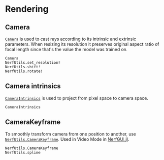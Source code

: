 # Rendering

## Camera

[`Camera`](@ref) is used to cast rays according to its intrinsic
and extrinsic parameters.
When resizing its resolution it preserves original aspect ratio
of focal length since that's the value the model was trained on.

```@docs
Camera
NerfUtils.set_resolution!
NerfUtils.shift!
NerfUtils.rotate!
```

## Camera intrinsics

[`CameraIntrinsics`](@ref) is used to project from pixel space to camera space.

```@docs
CameraIntrinsics
```

## CameraKeyframe

To smoothly transform camera from one position to another,
use [`NerfUtils.CameraKeyframe`](@ref).
Used in Video Mode in [NerfGUI.jl](https://github.com/JuliaNeuralGraphics/NerfGUI.jl).

```@docs
NerfUtils.CameraKeyframe
NerfUtils.spline
```
